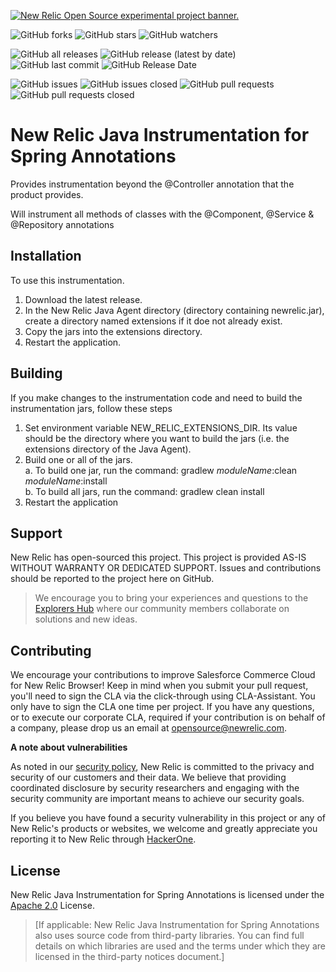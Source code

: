 <a href="https://opensource.newrelic.com/oss-category/#new-relic-experimental"><picture><source media="(prefers-color-scheme: dark)" srcset="https://github.com/newrelic/opensource-website/raw/main/src/images/categories/dark/Experimental.png"><source media="(prefers-color-scheme: light)" srcset="https://github.com/newrelic/opensource-website/raw/main/src/images/categories/Experimental.png"><img alt="New Relic Open Source experimental project banner." src="https://github.com/newrelic/opensource-website/raw/main/src/images/categories/Experimental.png"></picture></a>

![GitHub forks](https://img.shields.io/github/forks/newrelic-experimental/newrelic-java-spring-annotations?style=social)
![GitHub stars](https://img.shields.io/github/stars/newrelic-experimental/newrelic-java-spring-annotations?style=social)
![GitHub watchers](https://img.shields.io/github/watchers/newrelic-experimental/newrelic-java-spring-annotations?style=social)

![GitHub all releases](https://img.shields.io/github/downloads/newrelic-experimental/newrelic-java-spring-annotations/total)
![GitHub release (latest by date)](https://img.shields.io/github/v/release/newrelic-experimental/newrelic-java-spring-annotations)
![GitHub last commit](https://img.shields.io/github/last-commit/newrelic-experimental/newrelic-java-spring-annotations)
![GitHub Release Date](https://img.shields.io/github/release-date/newrelic-experimental/newrelic-java-spring-annotations)


![GitHub issues](https://img.shields.io/github/issues/newrelic-experimental/newrelic-java-spring-annotations)
![GitHub issues closed](https://img.shields.io/github/issues-closed/newrelic-experimental/newrelic-java-spring-annotations)
![GitHub pull requests](https://img.shields.io/github/issues-pr/newrelic-experimental/newrelic-java-spring-annotations)
![GitHub pull requests closed](https://img.shields.io/github/issues-pr-closed/newrelic-experimental/newrelic-java-spring-annotations)


# New Relic Java Instrumentation for Spring Annotations

 Provides instrumentation beyond the @Controller annotation that the product provides.

 Will instrument all methods of classes with the @Component, @Service & @Repository annotations


## Installation

To use this instrumentation.   
1. Download the latest release.    
2. In the New Relic Java Agent directory (directory containing newrelic.jar), create a directory named extensions if it doe not already exist.   
3. Copy the jars into the extensions directory.   
4. Restart the application.   


## Building

If you make changes to the instrumentation code and need to build the instrumentation jars, follow these steps
1. Set environment variable NEW_RELIC_EXTENSIONS_DIR.  Its value should be the directory where you want to build the jars (i.e. the extensions directory of the Java Agent).   
2. Build one or all of the jars.   
a. To build one jar, run the command:  gradlew _moduleName_:clean  _moduleName_:install    
b. To build all jars, run the command: gradlew clean install
3. Restart the application

## Support

New Relic has open-sourced this project. This project is provided AS-IS WITHOUT WARRANTY OR DEDICATED SUPPORT. Issues and contributions should be reported to the project here on GitHub.

>We encourage you to bring your experiences and questions to the [Explorers Hub](https://discuss.newrelic.com) where our community members collaborate on solutions and new ideas.

## Contributing

We encourage your contributions to improve Salesforce Commerce Cloud for New Relic Browser! Keep in mind when you submit your pull request, you'll need to sign the CLA via the click-through using CLA-Assistant. You only have to sign the CLA one time per project. If you have any questions, or to execute our corporate CLA, required if your contribution is on behalf of a company, please drop us an email at opensource@newrelic.com.

**A note about vulnerabilities**

As noted in our [security policy](../../security/policy), New Relic is committed to the privacy and security of our customers and their data. We believe that providing coordinated disclosure by security researchers and engaging with the security community are important means to achieve our security goals.

If you believe you have found a security vulnerability in this project or any of New Relic's products or websites, we welcome and greatly appreciate you reporting it to New Relic through [HackerOne](https://hackerone.com/newrelic).

## License

New Relic Java Instrumentation for Spring Annotations is licensed under the [Apache 2.0](http://apache.org/licenses/LICENSE-2.0.txt) License.

>[If applicable: New Relic Java Instrumentation for Spring Annotations also uses source code from third-party libraries. You can find full details on which libraries are used and the terms under which they are licensed in the third-party notices document.]
